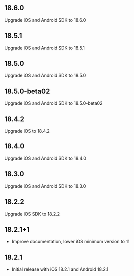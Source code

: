 ## 18.6.0
Upgrade iOS and Android SDK to 18.6.0

## 18.5.1
Upgrade iOS and Android SDK to 18.5.1

## 18.5.0
Upgrade iOS and Android SDK to 18.5.0

## 18.5.0-beta02
Upgrade iOS and Android SDK to 18.5.0-beta02

## 18.4.2

Upgrade iOS to 18.4.2

## 18.4.0

Upgrade iOS and Android SDK to 18.4.0

## 18.3.0

Upgrade iOS and Android SDK to 18.3.0

## 18.2.2

Upgrade iOS SDK to 18.2.2

## 18.2.1+1

* Improve documentation, lower iOS minimum version to 11

## 18.2.1

* Initial release with iOS 18.2.1 and Android 18.2.1
